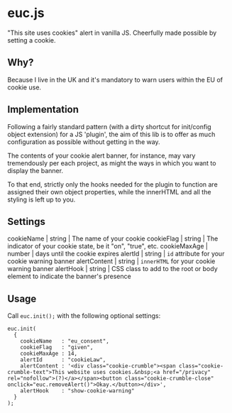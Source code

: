 # euc.js
"This site uses cookies" alert in vanilla JS. Cheerfully made possible by setting a cookie.

## Why?
Because I live in the UK and it's mandatory to warn users within the EU of cookie use.

## Implementation
Following a fairly standard pattern (with a dirty shortcut for init/config object extension) for a JS 'plugin', the aim of this lib is to offer as much configuration as possible without getting in the way. 

The contents of your cookie alert banner, for instance, may vary tremendously per each project, as might the ways in which you want to display the banner. 

To that end, strictly only the hooks needed for the plugin to function are assigned their own object properties, while the innerHTML and all the styling is left up to you.

## Settings

cookieName   | string | The name of your cookie
cookieFlag   | string | The indicator of your cookie state, be it "on", "true", etc.
cookieMaxAge | number | days until the cookie expires
alertId      | string | `id` attribute for your cookie warning banner
alertContent | string | `innerHTML` for your cookie warning banner
alertHook    | string | CSS class to add to the root or body element to indicate the banner's presence

## Usage
Call `euc.init();` with the following optional settings:
    
    euc.init(
      {
        cookieName   : "eu_consent",
        cookieFlag   : "given",
        cookieMaxAge : 14,
        alertId      : "cookieLaw",
        alertContent : '<div class="cookie-crumble"><span class="cookie-crumble-text">This website uses cookies.&nbsp;<a href="/privacy" rel="nofollow">(?)</a></span><button class="cookie-crumble-close" onclick="euc.removeAlert()">Okay.</button></div>',
        alertHook    : "show-cookie-warning"
      }
    );
